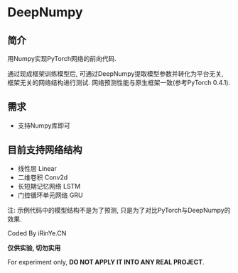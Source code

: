 # DeepNumpy
## 简介
用Numpy实现PyTorch网络的前向代码.

通过现成框架训练模型后, 可通过DeepNumpy提取模型参数并转化为平台无关, 框架无关的网络结构进行测试. 网络预测性能与原生框架一致(参考PyTorch 0.4.1).

## 需求
* 支持Numpy库即可

## 目前支持网络结构

* 线性层 Linear
* 二维卷积 Conv2d
* 长短期记忆网络 LSTM
* 门控循环单元网络 GRU

注: 示例代码中的模型结构不是为了预测, 只是为了对比PyTorch与DeepNumpy的效果.

Coded By iRinYe.CN

**仅供实验, 切勿实用**

For experiment only, **DO NOT APPLY IT INTO ANY REAL PROJECT**.